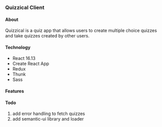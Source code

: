 ### Quizzical Client

#### About
Quizzical is a quiz app that allows users to create multiple choice quizzes and take quizzes created by other users.

#### Technology
- React 16.13
- Create React App
- Redux
- Thunk
- Sass

#### Features




#### Todo

1. add error handling to fetch quizzes 
2. add semantic-ui library and loader

